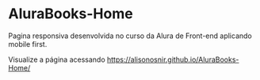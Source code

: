 # AluraBooks-Home
Pagina responsiva desenvolvida no curso da Alura de Front-end aplicando mobile first.

Visualize a página acessando https://alisonosnir.github.io/AluraBooks-Home/
